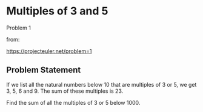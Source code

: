 # Multiples of 3 and 5
Problem 1

from:

https://projecteuler.net/problem=1

## Problem Statement
If we list all the natural numbers below 10 that are multiples of 3 or 5, we get 3, 5, 6 and 9. The sum of these multiples is 23.

Find the sum of all the multiples of 3 or 5 below 1000.